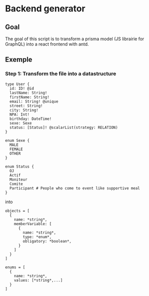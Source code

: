 # Backend generator
## Goal
The goal of this script is to transform a prisma model (JS librairie for GraphQL) into a react frontend with antd.
## Exemple
### Step 1: Transform the file into a datastructure
```
type User {
  id: ID! @id
  lastName: String!
  firstName: String!
  email: String! @unique
  street: String!
  city: String!
  NPA: Int!
  birthday: DateTime!
  sexe: Sexe
  status: [Status]! @scalarList(strategy: RELATION)
}

enum Sexe {
  MALE
  FEMALE
  OTHER
}

enum Status {
  OJ
  Actif
  Moniteur
  Comite
  Participant # People who come to event like supportive meal
}
```
into
```
objects = [
  {
    name: *string*,
    memberVariable: [
      {
        name: *string*,
        type: *enum*,
        obligatory: *boolean*,
      }
    ]
  }
]

enums = [
  {
    name: *string*,
    values: [*string*,...]
  }
]
```